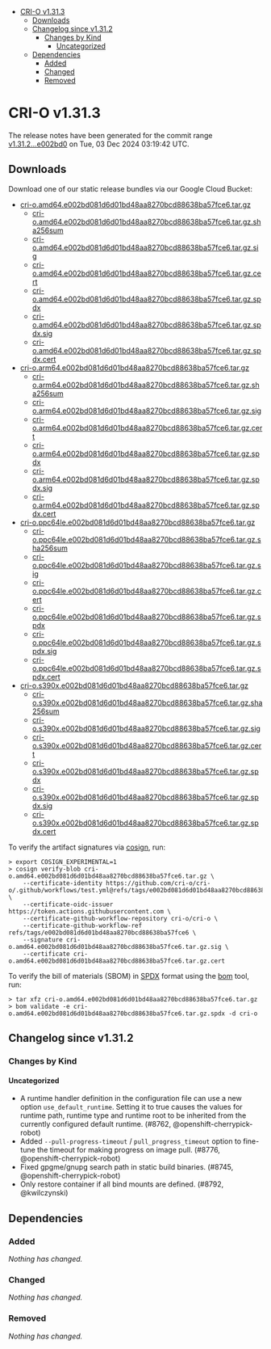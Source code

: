 - [CRI-O v1.31.3](#cri-o-v1313)
  - [Downloads](#downloads)
  - [Changelog since v1.31.2](#changelog-since-v1312)
    - [Changes by Kind](#changes-by-kind)
      - [Uncategorized](#uncategorized)
  - [Dependencies](#dependencies)
    - [Added](#added)
    - [Changed](#changed)
    - [Removed](#removed)

# CRI-O v1.31.3

The release notes have been generated for the commit range
[v1.31.2...e002bd0](https://github.com/cri-o/cri-o/compare/v1.31.2...v1.31.3) on Tue, 03 Dec 2024 03:19:42 UTC.

## Downloads

Download one of our static release bundles via our Google Cloud Bucket:

- [cri-o.amd64.e002bd081d6d01bd48aa8270bcd88638ba57fce6.tar.gz](https://storage.googleapis.com/cri-o/artifacts/cri-o.amd64.e002bd081d6d01bd48aa8270bcd88638ba57fce6.tar.gz)
  - [cri-o.amd64.e002bd081d6d01bd48aa8270bcd88638ba57fce6.tar.gz.sha256sum](https://storage.googleapis.com/cri-o/artifacts/cri-o.amd64.e002bd081d6d01bd48aa8270bcd88638ba57fce6.tar.gz.sha256sum)
  - [cri-o.amd64.e002bd081d6d01bd48aa8270bcd88638ba57fce6.tar.gz.sig](https://storage.googleapis.com/cri-o/artifacts/cri-o.amd64.e002bd081d6d01bd48aa8270bcd88638ba57fce6.tar.gz.sig)
  - [cri-o.amd64.e002bd081d6d01bd48aa8270bcd88638ba57fce6.tar.gz.cert](https://storage.googleapis.com/cri-o/artifacts/cri-o.amd64.e002bd081d6d01bd48aa8270bcd88638ba57fce6.tar.gz.cert)
  - [cri-o.amd64.e002bd081d6d01bd48aa8270bcd88638ba57fce6.tar.gz.spdx](https://storage.googleapis.com/cri-o/artifacts/cri-o.amd64.e002bd081d6d01bd48aa8270bcd88638ba57fce6.tar.gz.spdx)
  - [cri-o.amd64.e002bd081d6d01bd48aa8270bcd88638ba57fce6.tar.gz.spdx.sig](https://storage.googleapis.com/cri-o/artifacts/cri-o.amd64.e002bd081d6d01bd48aa8270bcd88638ba57fce6.tar.gz.spdx.sig)
  - [cri-o.amd64.e002bd081d6d01bd48aa8270bcd88638ba57fce6.tar.gz.spdx.cert](https://storage.googleapis.com/cri-o/artifacts/cri-o.amd64.e002bd081d6d01bd48aa8270bcd88638ba57fce6.tar.gz.spdx.cert)
- [cri-o.arm64.e002bd081d6d01bd48aa8270bcd88638ba57fce6.tar.gz](https://storage.googleapis.com/cri-o/artifacts/cri-o.arm64.e002bd081d6d01bd48aa8270bcd88638ba57fce6.tar.gz)
  - [cri-o.arm64.e002bd081d6d01bd48aa8270bcd88638ba57fce6.tar.gz.sha256sum](https://storage.googleapis.com/cri-o/artifacts/cri-o.arm64.e002bd081d6d01bd48aa8270bcd88638ba57fce6.tar.gz.sha256sum)
  - [cri-o.arm64.e002bd081d6d01bd48aa8270bcd88638ba57fce6.tar.gz.sig](https://storage.googleapis.com/cri-o/artifacts/cri-o.arm64.e002bd081d6d01bd48aa8270bcd88638ba57fce6.tar.gz.sig)
  - [cri-o.arm64.e002bd081d6d01bd48aa8270bcd88638ba57fce6.tar.gz.cert](https://storage.googleapis.com/cri-o/artifacts/cri-o.arm64.e002bd081d6d01bd48aa8270bcd88638ba57fce6.tar.gz.cert)
  - [cri-o.arm64.e002bd081d6d01bd48aa8270bcd88638ba57fce6.tar.gz.spdx](https://storage.googleapis.com/cri-o/artifacts/cri-o.arm64.e002bd081d6d01bd48aa8270bcd88638ba57fce6.tar.gz.spdx)
  - [cri-o.arm64.e002bd081d6d01bd48aa8270bcd88638ba57fce6.tar.gz.spdx.sig](https://storage.googleapis.com/cri-o/artifacts/cri-o.arm64.e002bd081d6d01bd48aa8270bcd88638ba57fce6.tar.gz.spdx.sig)
  - [cri-o.arm64.e002bd081d6d01bd48aa8270bcd88638ba57fce6.tar.gz.spdx.cert](https://storage.googleapis.com/cri-o/artifacts/cri-o.arm64.e002bd081d6d01bd48aa8270bcd88638ba57fce6.tar.gz.spdx.cert)
- [cri-o.ppc64le.e002bd081d6d01bd48aa8270bcd88638ba57fce6.tar.gz](https://storage.googleapis.com/cri-o/artifacts/cri-o.ppc64le.e002bd081d6d01bd48aa8270bcd88638ba57fce6.tar.gz)
  - [cri-o.ppc64le.e002bd081d6d01bd48aa8270bcd88638ba57fce6.tar.gz.sha256sum](https://storage.googleapis.com/cri-o/artifacts/cri-o.ppc64le.e002bd081d6d01bd48aa8270bcd88638ba57fce6.tar.gz.sha256sum)
  - [cri-o.ppc64le.e002bd081d6d01bd48aa8270bcd88638ba57fce6.tar.gz.sig](https://storage.googleapis.com/cri-o/artifacts/cri-o.ppc64le.e002bd081d6d01bd48aa8270bcd88638ba57fce6.tar.gz.sig)
  - [cri-o.ppc64le.e002bd081d6d01bd48aa8270bcd88638ba57fce6.tar.gz.cert](https://storage.googleapis.com/cri-o/artifacts/cri-o.ppc64le.e002bd081d6d01bd48aa8270bcd88638ba57fce6.tar.gz.cert)
  - [cri-o.ppc64le.e002bd081d6d01bd48aa8270bcd88638ba57fce6.tar.gz.spdx](https://storage.googleapis.com/cri-o/artifacts/cri-o.ppc64le.e002bd081d6d01bd48aa8270bcd88638ba57fce6.tar.gz.spdx)
  - [cri-o.ppc64le.e002bd081d6d01bd48aa8270bcd88638ba57fce6.tar.gz.spdx.sig](https://storage.googleapis.com/cri-o/artifacts/cri-o.ppc64le.e002bd081d6d01bd48aa8270bcd88638ba57fce6.tar.gz.spdx.sig)
  - [cri-o.ppc64le.e002bd081d6d01bd48aa8270bcd88638ba57fce6.tar.gz.spdx.cert](https://storage.googleapis.com/cri-o/artifacts/cri-o.ppc64le.e002bd081d6d01bd48aa8270bcd88638ba57fce6.tar.gz.spdx.cert)
- [cri-o.s390x.e002bd081d6d01bd48aa8270bcd88638ba57fce6.tar.gz](https://storage.googleapis.com/cri-o/artifacts/cri-o.s390x.e002bd081d6d01bd48aa8270bcd88638ba57fce6.tar.gz)
  - [cri-o.s390x.e002bd081d6d01bd48aa8270bcd88638ba57fce6.tar.gz.sha256sum](https://storage.googleapis.com/cri-o/artifacts/cri-o.s390x.e002bd081d6d01bd48aa8270bcd88638ba57fce6.tar.gz.sha256sum)
  - [cri-o.s390x.e002bd081d6d01bd48aa8270bcd88638ba57fce6.tar.gz.sig](https://storage.googleapis.com/cri-o/artifacts/cri-o.s390x.e002bd081d6d01bd48aa8270bcd88638ba57fce6.tar.gz.sig)
  - [cri-o.s390x.e002bd081d6d01bd48aa8270bcd88638ba57fce6.tar.gz.cert](https://storage.googleapis.com/cri-o/artifacts/cri-o.s390x.e002bd081d6d01bd48aa8270bcd88638ba57fce6.tar.gz.cert)
  - [cri-o.s390x.e002bd081d6d01bd48aa8270bcd88638ba57fce6.tar.gz.spdx](https://storage.googleapis.com/cri-o/artifacts/cri-o.s390x.e002bd081d6d01bd48aa8270bcd88638ba57fce6.tar.gz.spdx)
  - [cri-o.s390x.e002bd081d6d01bd48aa8270bcd88638ba57fce6.tar.gz.spdx.sig](https://storage.googleapis.com/cri-o/artifacts/cri-o.s390x.e002bd081d6d01bd48aa8270bcd88638ba57fce6.tar.gz.spdx.sig)
  - [cri-o.s390x.e002bd081d6d01bd48aa8270bcd88638ba57fce6.tar.gz.spdx.cert](https://storage.googleapis.com/cri-o/artifacts/cri-o.s390x.e002bd081d6d01bd48aa8270bcd88638ba57fce6.tar.gz.spdx.cert)

To verify the artifact signatures via [cosign](https://github.com/sigstore/cosign), run:

```console
> export COSIGN_EXPERIMENTAL=1
> cosign verify-blob cri-o.amd64.e002bd081d6d01bd48aa8270bcd88638ba57fce6.tar.gz \
    --certificate-identity https://github.com/cri-o/cri-o/.github/workflows/test.yml@refs/tags/e002bd081d6d01bd48aa8270bcd88638ba57fce6 \
    --certificate-oidc-issuer https://token.actions.githubusercontent.com \
    --certificate-github-workflow-repository cri-o/cri-o \
    --certificate-github-workflow-ref refs/tags/e002bd081d6d01bd48aa8270bcd88638ba57fce6 \
    --signature cri-o.amd64.e002bd081d6d01bd48aa8270bcd88638ba57fce6.tar.gz.sig \
    --certificate cri-o.amd64.e002bd081d6d01bd48aa8270bcd88638ba57fce6.tar.gz.cert
```

To verify the bill of materials (SBOM) in [SPDX](https://spdx.org) format using the [bom](https://sigs.k8s.io/bom) tool, run:

```console
> tar xfz cri-o.amd64.e002bd081d6d01bd48aa8270bcd88638ba57fce6.tar.gz
> bom validate -e cri-o.amd64.e002bd081d6d01bd48aa8270bcd88638ba57fce6.tar.gz.spdx -d cri-o
```

## Changelog since v1.31.2

### Changes by Kind

#### Uncategorized
 - A runtime handler definition in the configuration file can use a new option `use_default_runtime`. Setting it to true causes the values for runtime path, runtime type and runtime root to be inherited from the currently configured default runtime. (#8762, @openshift-cherrypick-robot)
 - Added `--pull-progress-timeout` / `pull_progress_timeout` option to fine-tune the timeout for making progress on image pull. (#8776, @openshift-cherrypick-robot)
 - Fixed gpgme/gnupg search path in static build binaries. (#8745, @openshift-cherrypick-robot)
 - Only restore container if all bind mounts are defined. (#8792, @kwilczynski)

## Dependencies

### Added
_Nothing has changed._

### Changed
_Nothing has changed._

### Removed
_Nothing has changed._
